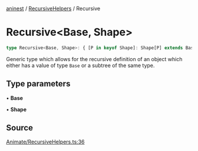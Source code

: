 [aninest](../../index.md) / [RecursiveHelpers](../index.md) / Recursive

# Recursive\<Base, Shape\>

```ts
type Recursive<Base, Shape>: { [P in keyof Shape]: Shape[P] extends Base ? Base : Recursive<Base, Shape[P]> };
```

Generic type which allows for the recursive definition of an object
which either has a value of type `Base` or a subtree of the same type.

## Type parameters

• **Base**

• **Shape**

## Source

[Animate/RecursiveHelpers.ts:36](https://github.com/zphrs/aninest/blob/60918f7/src/Animate/RecursiveHelpers.ts#L36)
